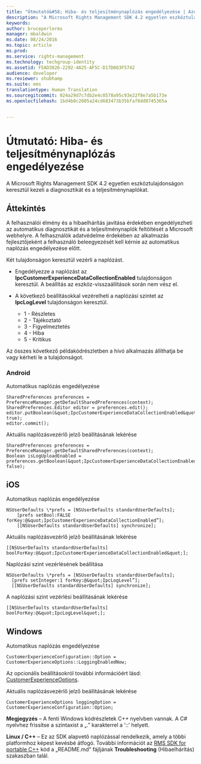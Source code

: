 ```yaml
---
title: "Útmutató&#58; Hiba- és teljesítménynaplózás engedélyezése | Azure RMS"
description: "A Microsoft Rights Management SDK 4.2 egyetlen eszköztulajdonságon keresztül kezeli a diagnosztikát és a teljesítménynaplókat."
keywords: 
author: bruceperlerms
manager: mbaldwin
ms.date: 08/24/2016
ms.topic: article
ms.prod: 
ms.service: rights-management
ms.technology: techgroup-identity
ms.assetid: F5AD3826-2292-4A25-AF5C-D17D083F5742
audience: developer
ms.reviewer: shubhamp
ms.suite: ems
translationtype: Human Translation
ms.sourcegitcommit: 024a29d7c7db2e4c0578a95c93e22f8e7a5b173e
ms.openlocfilehash: 1bd4b0c2605a24cd683473b35bfaf8dd0745365a


---
```


# Útmutató: Hiba- és teljesítménynaplózás engedélyezése
A Microsoft Rights Management SDK 4.2 egyetlen eszköztulajdonságon keresztül kezeli a diagnosztikát és a teljesítménynaplókat.

## Áttekintés ##
A felhasználói élmény és a hibaelhárítás javítása érdekében engedélyezheti az automatikus diagnosztikát és a teljesítménynaplók feltöltését a Microsoft webhelyre. A felhasználók adatvédelme érdekében az alkalmazás fejlesztőjeként a felhasználó beleegyezését kell kérnie az automatikus naplózás engedélyezése előtt.

Két tulajdonságon keresztül vezérli a naplózást.

-   Engedélyezze a naplózást az **IpcCustomerExperienceDataCollectionEnabled** tulajdonságon keresztül. A beállítás az eszköz-visszaállítások során nem vész el.
-   A következő beállításokkal vezérelheti a naplózási szintet az **IpcLogLevel** tulajdonságon keresztül.

    * 1 - Részletes
    * 2 - Tájékoztató
    * 3 - Figyelmeztetés
    * 4 - Hiba
    * 5 - Kritikus

Az összes következő példakódrészletben a hívó alkalmazás állíthatja be vagy kérheti le a tulajdonságot.

### Android ###
Automatikus naplózás engedélyezése

    SharedPreferences preferences = PreferenceManager.getDefaultSharedPreferences(context);
    SharedPreferences.Editor editor = preferences.edit();
    editor.putBoolean(&quot;IpcCustomerExperienceDataCollectionEnabled&quot;, true);
    editor.commit();

Aktuális naplózásvezérlő jelző beállításának lekérése

    SharedPreferences preferences = PreferenceManager.getDefaultSharedPreferences(context);
    Boolean isLogUploadEnabled = preferences.getBoolean(&quot;IpcCustomerExperienceDataCollectionEnabled&quot;, false);

## iOS ##
Automatikus naplózás engedélyezése

    NSUserDefaults \*prefs = [NSUserDefaults standardUserDefaults];
        [prefs setBool:FALSE forKey:@&quot;IpcCustomerExperienceDataCollectionEnabled”];
        [[NSUserDefaults standardUserDefaults] synchronize];

Aktuális naplózásvezérlő jelző beállításának lekérése

    [[NSUserDefaults standardUserDefaults] boolForKey:@&quot;IpcCustomerExperienceDataCollectionEnabled&quot;];

Naplózási szint vezérlésének beállítása

    NSUserDefaults \*prefs = [NSUserDefaults standardUserDefaults];
      [prefs setInteger:1 forKey:@&quot;IpcLogLevel”];
      [[NSUserDefaults standardUserDefaults] synchronize];

A naplózási szint vezérlési beállításának lekérése

    [[NSUserDefaults standardUserDefaults] boolForKey:@&quot;IpcLogLevel&quot;];
 

## Windows ##
Automatikus naplózás engedélyezése

    CustomerExperienceConfiguration::Option = CustomerExperienceOptions::LoggingEnabledNow;

Az opcionális beállításokról további információért lásd: [CustomerExperienceOptions](/rights-management/sdk/4.2/api/winrt/Microsoft.RightsManagement#msipcthin2_customerexperienceoptions).

Aktuális naplózásvezérlő jelző beállításának lekérése

    CustomerExperienceOptions loggingOption = CustomerExperienceConfiguration::Option;


**Megjegyzés** – A fenti Windows kódrészletek C++ nyelvben vannak. A C\# nyelvhez frissítse a szintaxist a „.” karakterrel a ‘::’ helyett.

**Linux / C++** – Ez az SDK alapvető naplózással rendelkezik, amely a többi platformhoz képest kevésbé átfogó. További információt az [RMS SDK for portable C++](https://github.com/AzureAD/rms-sdk-for-cpp#troubleshooting) kód a „README.md” fájljának **Troubleshooting** (Hibaelhárítás) szakaszban talál.

 

 



<!--HONumber=Aug16_HO4-->


